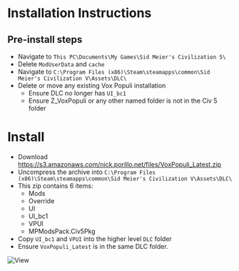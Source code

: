 # Installation Instructions

## Pre-install steps
- Navigate to `This PC\Documents\My Games\Sid Meier's Civilization 5\`
- Delete `ModUserData` and `cache`
- Navigate to `C:\Program Files (x86)\Steam\steamapps\common\Sid Meier's Civilization V\Assets\DLC\`
- Delete or move any existing Vox Populi installation
    - Ensure DLC no longer has `UI_bc1`
    - Ensure Z_VoxPopuli or any other named folder is not in the Civ 5 folder

# Install
- Download https://s3.amazonaws.com/nick.porillo.net/files/VoxPopuli_Latest.zip
- Uncompress the archive into `C:\Program Files (x86)\Steam\steamapps\common\Sid Meier's Civilization V\Assets\DLC\`
- This zip contains 6 items:
    - Mods 
    - Override
    - UI
    - UI_bc1
    - VPUI
    - MPModsPack.Civ5Pkg
- Copy `UI_bc1` and `VPUI` into the higher level `DLC` folder
- Ensure `VoxPopuli_Latest` is in the same DLC folder.

![View](https://s3.amazonaws.com/nick.porillo.net/files/readme.png)